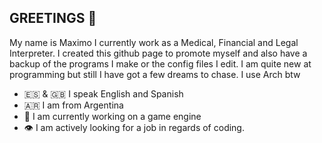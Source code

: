 ## GREETINGS 👋

My name is Maximo I currently work as a Medical, Financial and Legal Interpreter. I created this github page to promote myself and also have a backup of the programs I make or the config files I edit. I am quite new at programming but still I have got a few dreams to chase.
I use Arch btw

- 🇪🇸 & 🇬🇧 I speak English and Spanish
- 🇦🇷 I am from Argentina
- 👾 I am currently working on a game engine
- 👁 I am actively looking for a job in regards of coding.

<!--
**maximoappendino/maximoappendino** is a ✨ _special_ ✨ repository because its `README.md` (this file) appears on your GitHub profile.

Here are some ideas to get you started:

- 🔭 I’m currently working on ...
- 🌱 I’m currently learning ...
- 👯 I’m looking to collaborate on ...
- 🤔 I’m looking for help with ...
- 💬 Ask me about ...
- 📫 How to reach me: ...
- 😄 Pronouns: ...
- ⚡ Fun fact: ...
-->
